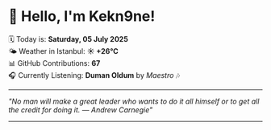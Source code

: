 # 👋 Hello, I'm Kekn9ne!

🗓️ Today is: **Saturday, 05 July 2025**  
🌤️ Weather in Istanbul: **☀️   +26°C**  
📊 GitHub Contributions: **67**  
🎧 Currently Listening: **Duman Oldum** by *Maestro* 🎶

---

_"No man will make a great leader who wants to do it all himself or to get all the credit for doing it. — *Andrew Carnegie*"_

---
